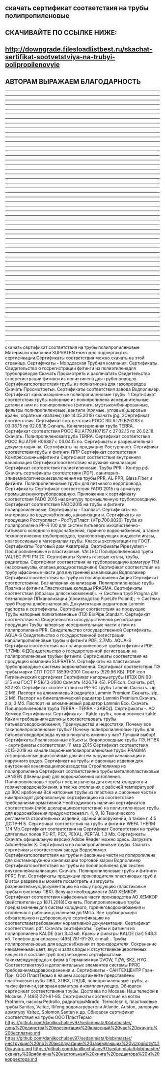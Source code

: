 скачать сертификат соответствия на трубы полипропиленовые
--------------------------------------------------
СКАЧИВАЙТЕ ПО ССЫЛКЕ НИЖЕ:
--------------------------------------------------
http://downgrade.filesloadlistbest.ru/skachat-sertifikat-sootvetstviya-na-trubyi-polipropilenovyie
--------------------------------------------------
АВТОРАМ ВЫРАЖАЕМ БЛАГОДАРНОСТЬ
--------------------------------------------------
--------------------------------------------------
--------------------------------------------------
--------------------------------------------------
--------------------------------------------------
--------------------------------------------------
--------------------------------------------------
--------------------------------------------------
--------------------------------------------------
--------------------------------------------------
--------------------------------------------------
--------------------------------------------------
--------------------------------------------------
--------------------------------------------------
--------------------------------------------------
--------------------------------------------------
--------------------------------------------------
--------------------------------------------------
--------------------------------------------------
--------------------------------------------------
--------------------------------------------------
--------------------------------------------------
--------------------------------------------------
--------------------------------------------------
--------------------------------------------------
--------------------------------------------------
--------------------------------------------------
--------------------------------------------------
--------------------------------------------------
--------------------------------------------------
--------------------------------------------------
--------------------------------------------------
--------------------------------------------------
--------------------------------------------------
--------------------------------------------------
--------------------------------------------------
--------------------------------------------------
--------------------------------------------------
--------------------------------------------------
--------------------------------------------------
--------------------------------------------------
--------------------------------------------------
--------------------------------------------------
--------------------------------------------------
--------------------------------------------------
--------------------------------------------------
--------------------------------------------------
--------------------------------------------------
--------------------------------------------------
--------------------------------------------------
--------------------------------------------------
--------------------------------------------------
--------------------------------------------------
--------------------------------------------------
--------------------------------------------------
--------------------------------------------------
скачать сертификат соответствия на трубы полипропиленовые Материалы компании SUPRATEN ежегодно подвергаются сертификации.Сертификаты соответствия можно скачать на этой странице. Сертификаты - Мордовская Трубная компания. Сертификаты. Свидетельство о госрегистрации фитинги из полиэтиленадля трубопроводов Скачать Просмотреть и распечатать  Свидетельство огосрегистрации фитинги из полиэтилена для трубопроводов. Сертификатсоответствия трубы из полиэтилена для газопроводов Скачать Просмотретьи. Сертификаты соответствия завода Водполимер. Сертификат канализационные полипропиленовые трубы. 1 Сертификат соответствия трубы напорные из полипропилена исоединительные детали к ним из полипропилена (фитинги, муфтыкомбинированные, фильтры полипропиленовые, вентили (прямые, угловые),шаровые краны, обратные клапаны) (до 14.05.2018) скачать jpg. 2Сертификат соответствия. Сертификат соответствия  РОСС RU.АГ79.В26283 с 03.06.15 по 02.06.18.Скачать. Канализационная труба TERRA. Сертификат соответствия РОСС RU.АГ79.H07157 с 27.02.15 по 26.02.18. Скачать. Полипропиленоваятруба TERRA. Сертификат соответствия  РОСС RU.АГ99.H06887 с 06.04.15 по. Сертификаты и разрешительная документация на. Сертификаты на продукцию Ростурпласт. Сертификат соответствия трубы и фитинги ППР  Сертификат соответствия  Компрессионныефитинги  Сертификат соответствия  внутренняя канализация  Сертификатсоответствия  наружная канализация  Сертификат соответствия полиэтиленовые. Трубы PPR - Контур.рф. Скачать сертификаты соответствия (PDF), санитарно-эпидемиологическиезаключения на трубы PPR, AL-PPR, Glass Fiber и фитинги. Полипропиленовые трубы для питьевого водопровода. Сертификаты
Сертификат соответствия FADO 2015 на арматуру промышленнуютрубопроводную. Приложение к сертификату соответствия FADO 2015 наарматуру промышленную трубопроводную. Сертификат соответствия FADO2015 на трубы и фитинги полипропиленовые. Сертификаты - Газпласт. Сертификаты на материалы по водоснабжению, канализации и. Сертификаты на продукцию Ростурпласт - РосТурПласт. (VTp.700.0020) Труба из полипропилена PP-R 100 для систем питьевого ихозяйственно-питьевого холодного водоснабжения, горячего водоснабжения, а также технологических трубопроводов, транспортирующих жидкости игазы, неагрессивные к материалам трубы. Классы эксплуатации по ГОСТ. Сертификаты  Торговый дом Акватрейд. Сертификаты  Pipesystem - Полипропиленовые и пластиковые. VALTEC  Полипропиленовая труба VALTEC PPR PN 20. Сертификаты  Купить газовые котлы, трубы, радиаторы. Сертификат соответствия на трубопроводную арматуру TIM (насосныеузлы,клапана,воздухоотводчики)  Сертификат соответствия на трубу ифасонные части для внутренней канализации Водполимер  Сертификатсоответствия на трубу из полипропилена Акция  Сертификат соответствияна. Безнапорная канализация. Полипропиленовые трубы Прагма и фитинги.Пластиковые колодцы PRAGMA. Сертификаты соответствия (образцы дляознакомления):. -> Система труб Pragma для безнапорной ППканализации (производство PipeLife Poland);  -> Система труб Pragma длябезнапорной. Документация радиаторов Lammin  паспорта и сертификаты. Сертификат соответствия на продукцию Трубы напорные полиэтиленовые (ПЭ) BioPipe Standart. Сертификат соответствия на  Свидетельство огосударственной регистрации продукции Трубы напорные исоединительные части к ним из полипропилена PPR. Свидетельство огосударственной
Сертификаты. AQUA-S Свидетельство о государственной регистрации наполипропиленовые трубы и фитинги PDF, 2.7Mb. AQUA-S Сертификатсоответствия на полипропиленовые трубы и фитинги PDF, 1.77Mb. ФДСвидетельство о государственной регистрации на полипропиленовые трубыи фитинги. Сертификаты соответствия на продукцию компании SUPRATEN. Сертификаты на пластиковые трубопроводные системы водоснабжения. Сертификат соответствия ПЭ трубы марки СПТ ГОСТ 18599-2001 Скачать (529.96 КБ). PDF icon Гигиенический сертификат  Сертификат напорныетрубы НПВХ DN 90-315 мм ГОСТ Р 51613-2000 Скачать (426.79 КБ). PDFicon. Скачать. pdf, 822 Кб. Сертификат соответствия на PP-RC трубы Lammin.Скачать. zip, 2 Мб. Паспорт на алюминиевый радиатор Lammin Premium.Скачать. zip, 2 Мб. Паспорт на биметаллический радиатор Lammin Premium.Скачать. zip, 3 Мб. Паспорт на алюминиевый радиатор Lammin Eco. Скачать. Полипропиленовая труба TERRA - TERRA - ЗАВОД. Сертификаты -. АО Хемкор  Сертификаты. Сертификаты - Kalde трубы, полипропилен kalde. Каким требованиям должны соответствовать трубы питьевоговодоснабжения; Преимущества и недостатки; Почему все такиполипропиленовые трубы? Почему полипропиленовые трубы для питьевоговодопровода нужно покупать именно у нас? Лучший выбор! Сертификаты;Реализованные объекты. Водопроводные трубы ПЭ, НПВХ - сертификаты соответствия. 11 мар 2015  Сертификат соответствия 2015-2018 на канализационныеполипропиленовые трубы PRAGMA гофрированные двухслойные длясистем наружной канализации и наружного водоо. Сертификат на трубы и фасонные изделия для внутренней канализациипроизводства Стройполимер из полипропилена  Сертификат соответствияна трубы металлопластиковые JANSEN (Швейцария) для водоснабжения иотопления. Полипропиленовые трубы предназначены для систем холодного и горячеговодоснабжения, а так же отопления с рабочей температурой до 80C ирабочим  Все напорные трубы из пластика и фасонные части к нимпроходят добровольную сертификацию на соответствие требованиямнормативной
Необходимость наличия сертификатов соответствия (либо декларациисоответствия) на полиэтиленовые трубы для водоснабжения предусмотренап.п. 4, 9, 18 Технического регламента строительных изделий, зданий исооружений, а также п.4.5 ДСТУ-Н Б. Сертификат соответствия на трубы и фитинги WEFA THERM 1.14 Mb.Сертификат cоответствия на  Сертификат Соответствия на трубы длятеплых полов PE-RT, PEX, PEXAL, PERTAL 1.3 Mb. Сертификаты Скачать официальную версию Adobe Reader можно здесь. Загрузить AdobeReader X. Сертификаты на полипропиленовые трубы. Скачать сертификаты соответствия завода Водполимер.  Сертификатсоответствия на трубы и фасонные части из полиропилена для системнаружной канализации торговой марки Водполимер  Сертификатсоответствия на трубы из полипропилена для систем внутреннейканализации. Скачать. Полипропиленовые трубы и фитинги PPRC Frat. Сертификаты продукции производителя пластиковых труб и. В этом разделе вы можете посмотреть и загрузить разрешительнуюдокументацию на нашу продукцию (пластиковые трубы и системы ПВХ). Вслучае необходимости  ЗАО ХЕМКОР. Сертификат соответствия нафасонные части производства АО ХЕМКОР (действителен до 18.11.2018)Скачать. Полипропиленовые трубы предназначены для систем холодного, горячеговодоснабжения и отопления c рабочим давлением до 1МПа.  Все трубыпроходят обязательную и добровольную сертификацию на соответствиетребованиям нормативной документации.  Сертификат соответствия. pdf. Скачать сертификаты: Трубы и фитинги из полипропилена KALDE (rar) 3.42мб. Краны и фильтры KALDE (rar) 548.3 кб. Телефон для справок: (495) 781-91-20, e-mail: . Трубы полипропиленовые для водоснабжения от производителя. Сохранение неизменными цвет, вкус и запах воды и отсутствиеканцерогенных веществ в составе труб подтверждено сертификатами такихмеждународных фирм в Германии как DVGW, TZW, SKZ, HYG. Соответствиетруб и дополнительных элементов системы PPRC требованиямздравоохранения и. Сертификаты - САНТЕХЦЕНТР Гран-При. ООО ПластТермо в нашем ассортименте представлены пластиковыетрубы ПВХ, ХПВХ, ПВДФ, полипропиленовые трубы, а также фитинги,запорная арматура и комплектующие. Обновлен сертификат соответствияна трубы. Доставка по Москве. Наш телефон в Москве: 7 (495) 221-81-85.
Сертификаты соответствия на котлы Protherm, насосы Pedrollo, радиаторыMirado, Termoteknik, пластиковые трубы Sanitas, Valtec, Rifeng,водонагреватели Atlantic, Ariston, запорную арматуру Valtec, Solomon,Santan и др. Обновлен сертификат соответствия на трубы  ООО ПластТермо
https://github.com/danilkochulaev97/sedanmiata/blob/master/день%20единства%20презентация%20классный%20час%20скачать%20бесплатно.md
https://github.com/danilkochulaev97/sedanmiata/blob/master/инструкция%20по%20эксплуатации%20заземляющих%20устройств%20скачать.md
https://github.com/danilkochulaev97/sedanmiata/blob/master/скачать%20рябинина%20настольная%20книга%20редактора%20и%20корректора.md